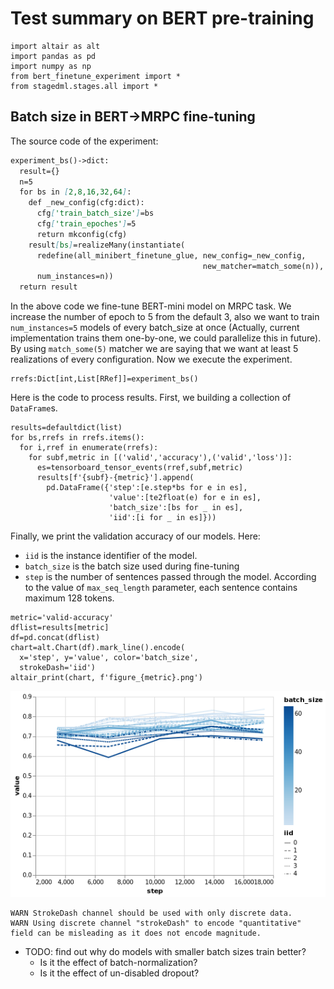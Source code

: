 Test summary on BERT pre-training
=================================

``` {.python .numberLines startFrom="1"}
import altair as alt
import pandas as pd
import numpy as np
from bert_finetune_experiment import *
from stagedml.stages.all import *
```

Batch size in BERT-\>MRPC fine-tuning
-------------------------------------

The source code of the experiment:

``` {.markdown .numberLines startFrom="1"}
experiment_bs()->dict:
  result={}
  n=5
  for bs in [2,8,16,32,64]:
    def _new_config(cfg:dict):
      cfg['train_batch_size']=bs
      cfg['train_epoches']=5
      return mkconfig(cfg)
    result[bs]=realizeMany(instantiate(
      redefine(all_minibert_finetune_glue, new_config=_new_config,
                                           new_matcher=match_some(n)),
      num_instances=n))
  return result
```

In the above code we fine-tune BERT-mini model on MRPC task. We increase
the number of epoch to 5 from the default 3, also we want to train
`num_instances=5` models of every batch\_size at once (Actually, current
implementation trains them one-by-one, we could parallelize this in
future). By using `match_some(5)` matcher we are saying that we want at
least 5 realizations of every configuration. Now we execute the
experiment.

``` {.python .numberLines startFrom="6"}
rrefs:Dict[int,List[RRef]]=experiment_bs()
```

Here is the code to process results. First, we building a collection of
`DataFrame`s.

``` {.python .numberLines startFrom="7"}
results=defaultdict(list)
for bs,rrefs in rrefs.items():
  for i,rref in enumerate(rrefs):
    for subf,metric in [('valid','accuracy'),('valid','loss')]:
      es=tensorboard_tensor_events(rref,subf,metric)
      results[f'{subf}-{metric}'].append(
        pd.DataFrame({'step':[e.step*bs for e in es],
                      'value':[te2float(e) for e in es],
                      'batch_size':[bs for _ in es],
                      'iid':[i for _ in es]}))
```

Finally, we print the validation accuracy of our models. Here:

-   `iid` is the instance identifier of the model.
-   `batch_size` is the batch size used during fine-tuning
-   `step` is the number of sentences passed through the model.
    According to the value of `max_seq_length` parameter, each sentence
    contains maximum 128 tokens.

``` {.python .numberLines startFrom="17"}
metric='valid-accuracy'
dflist=results[metric]
df=pd.concat(dflist)
chart=alt.Chart(df).mark_line().encode(
  x='step', y='value', color='batch_size',
  strokeDash='iid')
altair_print(chart, f'figure_{metric}.png')
```

![](./figure_valid-accuracy.png)

``` {.stderr}
WARN StrokeDash channel should be used with only discrete data.
WARN Using discrete channel "strokeDash" to encode "quantitative" field can be misleading as it does not encode magnitude.
```

-   TODO: find out why do models with smaller batch sizes train better?
    -   Is it the effect of batch-normalization?
    -   Is it the effect of un-disabled dropout?
